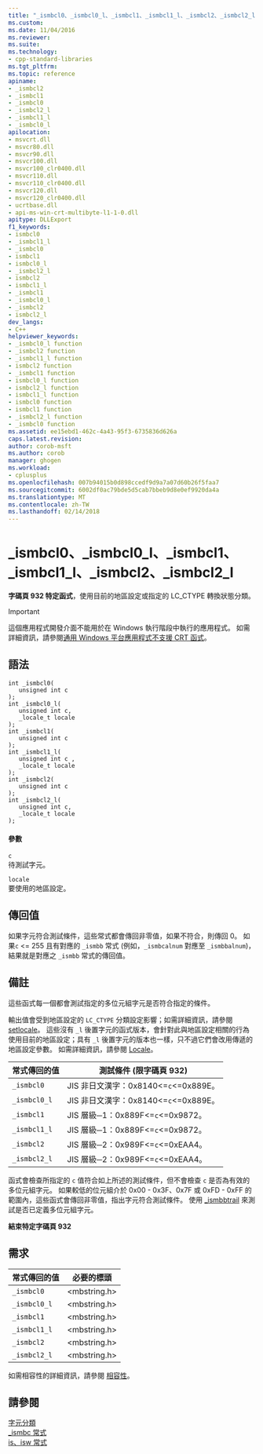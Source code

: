 ```yaml
---
title: "_ismbcl0、_ismbcl0_l、_ismbcl1、_ismbcl1_l、_ismbcl2、_ismbcl2_l | Microsoft Docs"
ms.custom: 
ms.date: 11/04/2016
ms.reviewer: 
ms.suite: 
ms.technology:
- cpp-standard-libraries
ms.tgt_pltfrm: 
ms.topic: reference
apiname:
- _ismbcl2
- _ismbcl1
- _ismbcl0
- _ismbcl2_l
- _ismbcl1_l
- _ismbcl0_l
apilocation:
- msvcrt.dll
- msvcr80.dll
- msvcr90.dll
- msvcr100.dll
- msvcr100_clr0400.dll
- msvcr110.dll
- msvcr110_clr0400.dll
- msvcr120.dll
- msvcr120_clr0400.dll
- ucrtbase.dll
- api-ms-win-crt-multibyte-l1-1-0.dll
apitype: DLLExport
f1_keywords:
- ismbcl0
- _ismbcl1_l
- _ismbcl0
- ismbcl1
- ismbcl0_l
- _ismbcl2_l
- ismbcl2
- ismbcl1_l
- _ismbcl1
- _ismbcl0_l
- _ismbcl2
- ismbcl2_l
dev_langs:
- C++
helpviewer_keywords:
- _ismbcl0_l function
- _ismbcl2 function
- _ismbcl1_l function
- ismbcl2 function
- _ismbcl1 function
- ismbcl0_l function
- ismbcl2_l function
- ismbcl1_l function
- ismbcl0 function
- ismbcl1 function
- _ismbcl2_l function
- _ismbcl0 function
ms.assetid: ee15ebd1-462c-4a43-95f3-6735836d626a
caps.latest.revision: 
author: corob-msft
ms.author: corob
manager: ghogen
ms.workload:
- cplusplus
ms.openlocfilehash: 007b94015b0d898ccedf9d9a7a07d60b26f5faa7
ms.sourcegitcommit: 6002df0ac79bde5d5cab7bbeb9d8e0ef9920da4a
ms.translationtype: MT
ms.contentlocale: zh-TW
ms.lasthandoff: 02/14/2018
---
```

# <a name="ismbcl0-ismbcl0l-ismbcl1-ismbcl1l-ismbcl2-ismbcl2l"></a>_ismbcl0、_ismbcl0_l、_ismbcl1、_ismbcl1_l、_ismbcl2、_ismbcl2_l
**字碼頁 932 特定函式**，使用目前的地區設定或指定的 LC_CTYPE 轉換狀態分類。  
  
> [!IMPORTANT]
>  這個應用程式開發介面不能用於在 Windows 執行階段中執行的應用程式。 如需詳細資訊，請參閱[通用 Windows 平台應用程式不支援 CRT 函式](../../cppcx/crt-functions-not-supported-in-universal-windows-platform-apps.md)。  
  
## <a name="syntax"></a>語法  
  
```  
int _ismbcl0(  
   unsigned int c   
);  
int _ismbcl0_l(  
   unsigned int c,  
   _locale_t locale  
);  
int _ismbcl1(  
   unsigned int c   
);  
int _ismbcl1_l(  
   unsigned int c ,  
   _locale_t locale  
);  
int _ismbcl2(  
   unsigned int c   
);  
int _ismbcl2_l(  
   unsigned int c,  
   _locale_t locale  
);  
```  
  
#### <a name="parameters"></a>參數  
 `c`  
 待測試字元。  
  
 `locale`  
 要使用的地區設定。  
  
## <a name="return-value"></a>傳回值  
 如果字元符合測試條件，這些常式都會傳回非零值，如果不符合，則傳回 0。 如果`c` <= 255 且有對應的 `_ismbb` 常式 (例如，`_ismbcalnum` 對應至 `_ismbbalnum`)，結果就是對應之 `_ismbb` 常式的傳回值。  
  
## <a name="remarks"></a>備註  
 這些函式每一個都會測試指定的多位元組字元是否符合指定的條件。  
  
 輸出值會受到地區設定的 `LC_CTYPE` 分類設定影響；如需詳細資訊，請參閱 [setlocale](../../c-runtime-library/reference/setlocale-wsetlocale.md)。 這些沒有 `_l` 後置字元的函式版本，會針對此與地區設定相關的行為使用目前的地區設定；具有 `_l` 後置字元的版本也一樣，只不過它們會改用傳遞的地區設定參數。 如需詳細資訊，請參閱 [Locale](../../c-runtime-library/locale.md)。  
  
|常式傳回的值|測試條件 (限字碼頁 932)|  
|-------------|-------------------------------------------|  
|`_ismbcl0`|JIS 非日文漢字：0x8140<=`c`<=0x889E。|  
|`_ismbcl0_l`|JIS 非日文漢字：0x8140<=`c`<=0x889E。|  
|`_ismbcl1`|JIS 層級─1：0x889F<=`c`<=0x9872。|  
|`_ismbcl1_l`|JIS 層級─1：0x889F<=`c`<=0x9872。|  
|`_ismbcl2`|JIS 層級─2：0x989F<=`c`<=0xEAA4。|  
|`_ismbcl2_l`|JIS 層級─2：0x989F<=`c`<=0xEAA4。|  
  
 函式會檢查所指定的 `c` 值符合如上所述的測試條件，但不會檢查 `c` 是否為有效的多位元組字元。 如果較低的位元組介於 0x00 - 0x3F、0x7F 或 0xFD - 0xFF 的範圍內，這些函式會傳回非零值，指出字元符合測試條件。 使用 [_ismbbtrail](../../c-runtime-library/reference/ismbbtrail-ismbbtrail-l.md) 來測試是否已定義多位元組字元。  
  
 **結束特定字碼頁 932**  
  
## <a name="requirements"></a>需求  
  
|常式傳回的值|必要的標頭|  
|-------------|---------------------|  
|`_ismbcl0`|\<mbstring.h>|  
|`_ismbcl0_l`|\<mbstring.h>|  
|`_ismbcl1`|\<mbstring.h>|  
|`_ismbcl1_l`|\<mbstring.h>|  
|`_ismbcl2`|\<mbstring.h>|  
|`_ismbcl2_l`|\<mbstring.h>|  
  
 如需相容性的詳細資訊，請參閱 [相容性](../../c-runtime-library/compatibility.md)。  
  
## <a name="see-also"></a>請參閱  
 [字元分類](../../c-runtime-library/character-classification.md)   
 [_ismbc 常式](../../c-runtime-library/ismbc-routines.md)   
 [is、isw 常式](../../c-runtime-library/is-isw-routines.md)